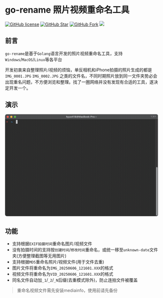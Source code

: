 # go-rename 照片视频重命名工具

[![GitHub license](https://img.shields.io/github/license/hyue418/go-rename.svg?style=flat-square&color=4285dd&logo=github)](https://github.com/hyue418/go-rename)
[![GitHub Star](https://img.shields.io/github/stars/hyue418/go-rename.svg?style=flat-square&label=Star&color=4285dd&logo=github)](https://github.com/hyue418/go-rename)
[![GitHub Fork](https://img.shields.io/github/forks/hyue418/go-rename.svg?style=flat-square&label=Fork&color=4285dd&logo=github)](https://github.com/hyue418/go-rename)
[![](https://data.jsdelivr.com/v1/package/gh/hyue418/go-rename/badge)](https://www.jsdelivr.com/package/gh/hyue418/go-rename)

## 前言
`go-rename`是基于`Golang`语言开发的照片视频重命名工具，支持`Windows`/`MacOS`/`Linux`等各平台

开发初衷来自整理照片/视频的烦恼，单反相机和iPhone拍摄的照片生成的都是`IMG_0001.JPG` `IMG_0002.JPG`
之类的文件名，不同时期照片放到同一文件夹势必会出现重名问题，不方便浏览和整理。找了一圈网络并没有发现有合适的工具，遂决定开发一个。

## 演示
<img src="./doc/images/mac_example.gif">

## 功能
* 支持根据`EXIF拍摄时间`重命名图片/视频文件
* 没有拍摄时间的支持按`创建时间`/`修改时间`重命名，或统一移至`unknown-date`文件夹(方便整理截图等无用图片)
* 支持根据`MD5`重命名照片/视频文件(用于文件去重)
* 图片文件将重命名为`IMG_20250606_121601.XXX`的格式
* 视频文件将重命名为`VID_20250606_121601.XXX`的格式
* 同名文件自动加`_1`/`_2`/`_N`后缀(去重模式除外)，防止连拍文件被覆盖

> 重命名视频文件需先安装mediainfo，使用前请先备份
